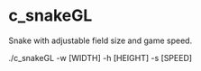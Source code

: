 # c_snakeGL

Snake with adjustable field size and game speed.

./c_snakeGL -w [WIDTH] -h [HEIGHT] -s [SPEED]